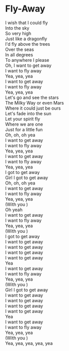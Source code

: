 # Fly-Away

I wish that I could fly  
Into the sky  
So very high  
Just like a dragonfly  
I'd fly above the trees  
Over the seas  
In all degrees  
To anywhere I please  
Oh, I want to get away  
I want to fly away  
Yea, yea, yea  
I want to get away  
I want to fly away  
Yea, yea, yea  
Let's go and see the stars  
The Milky Way or even Mars  
Where it could just be ours  
Let's fade into the sun  
Let your spirit fly  
Where we are one  
Just for a little fun  
Oh, oh, oh yea  
I want to get away  
I want to fly away  
Yea, yea, yea  
I want to get away  
I want to fly away  
Yea, yea, yea  
I got to get away  
Girl I got to get away  
Oh, oh, oh yea  
I want to get away  
I want to fly away  
Yea, yea, yea  
   (With you )  
Oh yeah  
I want to get away  
I want to fly away  
Yea, yea, yea  
   (With you )  
I got to get away  
I want to get away  
I want to get away  
I want to get away  
I want to get away  
Yea  
I want to get away  
I want to fly away  
Yea, yea, yea  
   (With you )  
Girl I got to get away  
I want to get away  
I want to get away  
I want to get away  
I want to get away  
Yea  
I want to get away  
I want to fly away  
Yea, yea, yea  
   (With you )  
Yea, yea, yea, yea, yea
